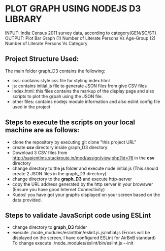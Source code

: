 # PLOT GRAPH USING NODEJS D3 LIBRARY
INPUT: India Census 2011 survey data, according to category(GEN/SC/ST) 
OUTPUT: Plot Bar Graph (1) Number of Literate Persons Vs Age-Group (2) Number of Literate Persons Vs Category

## Project Structure Used:
The main folder graph_D3 contains the following:
* css: contains style.css file for styling index.html
* js: contains initial.js file to generate JSON files from give CSV files
* index.html: this files contains the markup of the display page and also scripts to plot the grpah using the JSON file.
* other files: contains nodejs module information and also eslint config file used in the project

## Steps to execute the scripts on your local machine are as follows:
* clone the repository by executing git clone "this project URL"
* create **csv** directory inside graph_D3 directory
* Download 3 CSV files from http://sapientlms.stackroute.in/mod/assign/view.php?id=76 in the **csv** directory 
* change directory to the **js** folder and execute node initial.js (This should create 2 JSON files in the graph_D3 directory)
* change directory to the **graph_D3** and execute http-server
* copy the URL address generated by the http server in your browswer  (Ensure you have good Internet Connectivity)
* Kudos! you have got your graphs displayed on your screen based on the data provided.

## Steps to validate JavaScript code using ESLint
* change directory to **graph_D3** folder
* execute ./node_modules/eslint/bin/eslint.js js/initial.js
(Errors will be displayed on the screen, I have configured ESLint for AirBnB standard)
To change execute ./node_modules/eslint/bin/eslint.js --init

